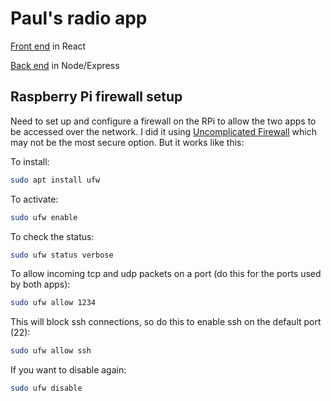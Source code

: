 # Paul's radio app

[Front end](front-end) in React

[Back end](back-end) in Node/Express

## Raspberry Pi firewall setup

Need to set up and configure a firewall on the RPi to allow the two apps to be
accessed over the network. I did it using [Uncomplicated
Firewall](https://help.ubuntu.com/community/UFW) which may not be the most
secure option. But it works like this:

To install:

```bash
sudo apt install ufw
```

To activate:

```bash
sudo ufw enable
```

To check the status:

```bash
sudo ufw status verbose
```

To allow incoming tcp and udp packets on a port (do this for the ports used by
both apps):

```bash
sudo ufw allow 1234
```

This will block ssh connections, so do this to enable ssh on the default port
(22):

```bash
sudo ufw allow ssh
```

If you want to disable again:

```bash
sudo ufw disable
```
